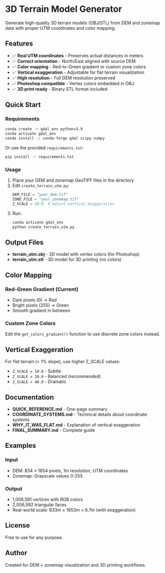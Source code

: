 # 3D Terrain Model Generator

Generate high-quality 3D terrain models (OBJ/STL) from DEM and zonemap data with proper UTM coordinates and color mapping.

## Features

- ✅ **Real UTM coordinates** - Preserves actual distances in meters
- ✅ **Correct orientation** - North/East aligned with source DEM
- ✅ **Color mapping** - Red-to-Green gradient or custom zone colors
- ✅ **Vertical exaggeration** - Adjustable for flat terrain visualization
- ✅ **High resolution** - Full DEM resolution preserved
- ✅ **Photoshop compatible** - Vertex colors embedded in OBJ
- ✅ **3D print ready** - Binary STL format included

## Quick Start

### Requirements

```bash
conda create -n gdal_env python=3.9
conda activate gdal_env
conda install -c conda-forge gdal scipy numpy
```

Or use the provided `requirements.txt`:
```bash
pip install -r requirements.txt
```

### Usage

1. Place your DEM and zonemap GeoTIFF files in the directory
2. Edit `create_terrain_utm.py`:
   ```python
   DEM_FILE = "your_dem.tif"
   ZONE_FILE = "your_zonemap.tif"
   Z_SCALE = 20.0  # Adjust vertical exaggeration
   ```
3. Run:
   ```bash
   conda activate gdal_env
   python create_terrain_utm.py
   ```

## Output Files

- **terrain_utm.obj** - 3D model with vertex colors (for Photoshop)
- **terrain_utm.stl** - 3D model for 3D printing (no colors)

## Color Mapping

### Red-Green Gradient (Current)
- Dark pixels (0) → Red
- Bright pixels (255) → Green
- Smooth gradient in between

### Custom Zone Colors
Edit the `get_colors_gradient()` function to use discrete zone colors instead.

## Vertical Exaggeration

For flat terrain (< 1% slope), use higher Z_SCALE values:
- `Z_SCALE = 10.0` - Subtle
- `Z_SCALE = 20.0` - Balanced (recommended)
- `Z_SCALE = 40.0` - Dramatic

## Documentation

- **QUICK_REFERENCE.md** - One-page summary
- **COORDINATE_SYSTEMS.md** - Technical details about coordinate systems
- **WHY_IT_WAS_FLAT.md** - Explanation of vertical exaggeration
- **FINAL_SUMMARY.md** - Complete guide

## Examples

### Input
- DEM: 834 × 1654 pixels, 1m resolution, UTM coordinates
- Zonemap: Grayscale values 0-255

### Output
- 1,008,581 vertices with RGB colors
- 2,006,592 triangular faces
- Real-world scale: 833m × 1653m × 6.7m (with exaggeration)

## License

Free to use for any purpose.

## Author

Created for DEM + zonemap visualization and 3D printing workflows.
